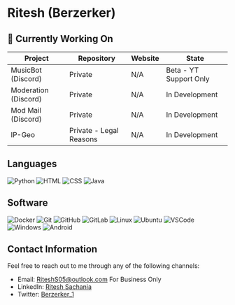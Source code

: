 # Ritesh (Berzerker)

## 🚀 Currently Working On

| Project | Repository | Website | State |
| ------- | ---------- | ------- | ----- |
| MusicBot (Discord)| Private | N/A | Beta - YT Support Only |
| Moderation (Discord) | Private | N/A | In Development |
| Mod Mail (Discord) | Private | N/A | In Development |
| IP-Geo | Private - Legal Reasons | N/A | In Development |

## Languages

<div style="display: inline-block;">
  <img alt="Python" src="https://img.shields.io/badge/Python-FFD43B?style=for-the-badge&logo=python&logoColor=blue">
  <img alt="HTML" src="https://img.shields.io/badge/HTML5-E34F26?style=for-the-badge&logo=html5&logoColor=white">
  <img alt="CSS" src="https://img.shields.io/badge/CSS3-1572B6?style=for-the-badge&logo=css3&logoColor=white">
  <img alt="Java" src="https://img.shields.io/badge/JavaScript-323330?style=for-the-badge&logo=javascript&logoColor=F7DF1E">

</div>

## Software

<div style="display: inline-block;">
  <img alt="Docker" src="https://img.shields.io/badge/Docker-2CA5E0?style=for-the-badge&logo=docker&logoColor=white">
  <img alt="Git" src="https://img.shields.io/badge/GIT-E44C30?style=for-the-badge&logo=git&logoColor=white">
  <img alt="GitHub" src="https://img.shields.io/badge/GitHub-100000?style=for-the-badge&logo=github&logoColor=white">
  <img alt="GitLab" src="https://img.shields.io/badge/-GitLab-262626?style=for-the-badge&logo=gitlab">
  <img alt="Linux" src="https://img.shields.io/badge/Linux-FCC624?style=for-the-badge&logo=linux&logoColor=black">
  <img alt="Ubuntu" src="https://img.shields.io/badge/Ubuntu-E95420?style=for-the-badge&logo=ubuntu&logoColor=white">
  <img alt="VSCode" src="https://img.shields.io/badge/VSCode-0078D4?style=for-the-badge&logo=visual%20studio%20code&logoColor=white">
  <img alt="Windows" src="https://img.shields.io/badge/Windows-0078D6?style=for-the-badge&logo=windows&logoColor=white">
  <img alt="Android" src="https://img.shields.io/badge/Android-3DDC84?style=for-the-badge&logo=android&logoColor=white">
</div>

## Contact Information

Feel free to reach out to me through any of the following channels:

- Email: [RiteshS05@outlook.com](mailto:RiteshS05@outlook.com) For Business Only
- LinkedIn: [Ritesh Sachania](https://www.linkedin.com/in/riteshsachania1)
- Twitter: [Berzerker_1](https://twitter.com/Berzerker_1)
